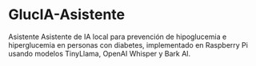 # GlucIA-Asistente
Asistente Asistente de IA local para prevención de hipoglucemia e hiperglucemia en personas con diabetes, implementado en Raspberry Pi usando modelos TinyLlama, OpenAI Whisper y Bark AI.
